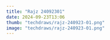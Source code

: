 ```yaml
---
title: "Rajz 24092301"
date: 2024-09-23T13:06
thumb: "techdraws/rajz-240923-01.png"
image: "techdraws/rajz-240923-01.png"
---
```

